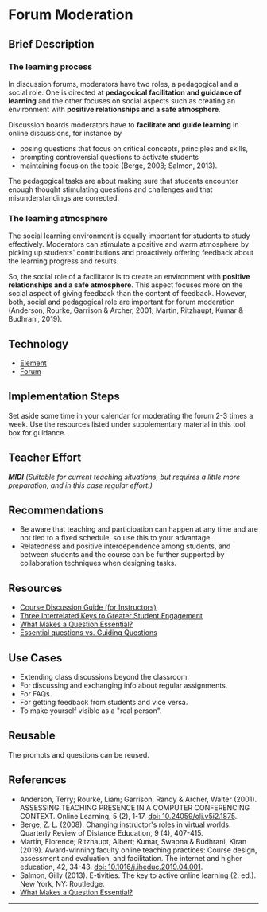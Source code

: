 # Forum Moderation
## Brief Description
### The learning process 
In discussion forums, moderators have two roles, a pedagogical and a social role. One is directed at 
**pedagocical facilitation and guidance of learning** and the other focuses on social aspects such as creating an environment with **positive relationships and a safe
atmosphere**. 

Discussion boards moderators have to **facilitate and guide learning**
in online discussions, for instance by  
- posing questions that focus on critical concepts, principles and skills, 
- prompting controversial questions to activate students
- maintaining focus on the topic (Berge, 2008; Salmon, 2013). 

The pedagogical tasks are about making sure that students encounter enough thought stimulating 
questions and challenges and that misunderstandings are corrected.

### The learning atmosphere

The social learning environment is equally important for students to study effectively. 
Moderators can stimulate a positive and warm atmosphere by picking up students' contributions
and proactively offering feedback about the learning progress and results. 

So, the social role of a facilitator is to create an environment with 
**positive relationships and a safe atmosphere**. This aspect focuses more on the social aspect of giving feedback than the content of feedback.
However, both, social and pedagogical role are important for forum moderation (Anderson, Rourke, Garrison & Archer, 2001; Martin, Ritzhaupt, Kumar & Budhrani, 2019). 

## Technology
- <a href="https://digitale-lehre.virtuos.uni-osnabrueck.de/eintrag/instant-messenger-element/">Element</a> 
-  <a href="https://hilfe.studip.de/help/5.0/de/Basis/Forum" target="_blank">Forum</a>

## Implementation Steps 
Set aside some time in your calendar for moderating the forum 2-3 times a week. 
Use the resources listed under supplementary material in this tool box for guidance. 
## Teacher Effort 
***MIDI** (Suitable for current teaching situations, but requires a little more preparation, and in this case regular effort.)*

## Recommendations
- Be aware that teaching and participation can happen at any time and are not tied to a fixed schedule, so 
use this to your advantage. 
- Relatedness and positive interdependence among students, and between students and the course can be further supported by collaboration techniques when designing tasks.  

## Resources
- <a href="/static/tbcore/support_documents/Course_Discussion_Guide.pdf" target="_blank">Course Discussion Guide (for Instructors)</a>
- <a href="https://lciltd.org/resources/three-interrelated-keys-to-greater-student-engagement-and-deeper-learning" target="_blank">Three Interrelated Keys to Greater Student Engagement</a>
-  <a href="https://www.ascd.org/books/essential-questions?chapter=what-makes-a-question-essential-essential-questions" target="_blank">What Makes a Question Essential?</a>
-  <a href="https://lciltd.org/resources/essential-questions-and-authenticity" target="_blank">Essential questions vs. Guiding Questions</a>


## Use Cases 
- Extending class discussions beyond the classroom.
- For discussing and exchanging info about regular assignments. 
- For FAQs.
- For getting feedback from students and vice versa. 
- To make yourself visible as a "real person". 

## Reusable 
The prompts and questions can be reused. 

## References

- Anderson, Terry; Rourke, Liam; Garrison, Randy & Archer, Walter (2001). ASSESSING TEACHING PRESENCE IN A COMPUTER CONFERENCING CONTEXT. Online Learning, 5 (2), 1-17. <a href="doi: 10.24059/olj.v5i2.1875" target="_blank">doi: 10.24059/olj.v5i2.1875</a>.
- Berge, Z. L. (2008). Changing instructor's roles in virtual worlds. Quarterly Review of Distance Education, 9 (4), 407-415.
- Martin, Florence; Ritzhaupt, Albert; Kumar, Swapna & Budhrani, Kiran (2019). Award-winning faculty online teaching practices: Course design, assessment and evaluation, and facilitation. The internet and higher education, 42, 34-43. <a href="doi: 10.1016/j.iheduc.2019.04.001" target="_blank">doi: 10.1016/j.iheduc.2019.04.001</a>.
- Salmon, Gilly (2013). E-tivities. The key to active online learning (2. ed.). New York, NY: Routledge.
- <a href="https://www.ascd.org/books/essential-questions?chapter=what-makes-a-question-essential-essential-questions" target="_blank">What Makes a Question Essential?</a>


[//]: <> (testimony= 'empty')

----
[//]: <> (task_complexity='1')